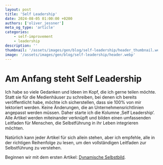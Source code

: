 ```yaml
---
layout: post
title: 'Self Leadership'
date: 2024-08-05 01:00:00 +0200
authors: ['oliver_jessner']
meta_og_type: 'article'
categories:
    - self-improvement
    - leadership
description: ''
thumbnail: '/assets/images/gen/blog/self-leadership/header_thumbnail.webp'
image: '/assets/images/gen/blog/self-leadership/header.webp'
---
```


# Am Anfang steht Self Leadership

Ich habe so viele Gedanken und Ideen im Kopf, die ich gerne teilen möchte. Statt sie für die Medienhäuser zu schreiben, bei denen ich bereits veröffentlicht habe, möchte ich sicherstellen, dass sie 100% von mir lektoriert werden. Keine Änderungen, die an Unternehmensrichtlinien angepasst werden müssen. Daher starte ich die Kolumne ‚Self Leadership‘. Alle Artikel werden miteinander verknüpft und bilden einen umfassenden Leitfaden für Menschen, die Selbstführung in ihr Leben integrieren möchten.

Natürlich kann jeder Artikel für sich allein stehen, aber ich empfehle, alle in der richtigen Reihenfolge zu lesen, um den vollständigen Leitfaden zur Selbstführung zu verstehen.

Beginnen wir mit dem ersten Artikel: [Dynamische Selbstbild](/blog/2024-08-05-dynamisches-selbstbild/).
